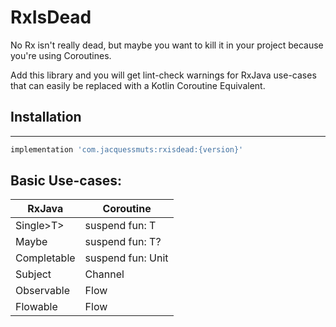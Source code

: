 # RxIsDead

No Rx isn't really dead, but maybe you want to kill it in your project because you're using Coroutines. 

Add this library and you will get lint-check warnings for RxJava use-cases that can easily be replaced with a Kotlin Coroutine Equivalent.


## Installation
--------

```groovy
implementation 'com.jacquessmuts:rxisdead:{version}'
```

## Basic Use-cases:

| RxJava  | Coroutine |
| ------------- | ------------- |
| Single>T> | suspend fun: T |
| Maybe<T> | suspend fun: T? |
| Completable | suspend fun: Unit |
| Subject<T> | Channel<T> |
| Observable<T> | Flow<T> |
| Flowable<T> | Flow<T> |

